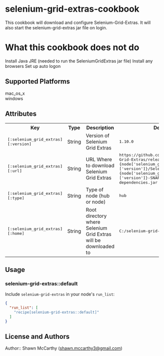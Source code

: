 # selenium-grid-extras-cookbook

This cookbook will download and configure Selenium-Grid-Extras. It will also start the selenium-grid-extras jar file on login.

# What this cookbook does not do

Install Java JRE (needed to run the SeleniumGridExtras jar file)
Install any browsers
Set up auto logon

## Supported Platforms

mac_os_x<br>
windows

## Attributes

<table>
  <tr>
    <th>Key</th>
    <th>Type</th>
    <th>Description</th>
    <th>Default</th>
  </tr>
  <tr>
    <td><tt>[:selenium_grid_extras][:version]</tt></td>
    <td>String</td>
    <td>Version of Selenium Grid Extras</td>
    <td><tt>1.10.0</tt></td>
  </tr>
  <tr>
    <td><tt>[:selenium_grid_extras][:url]</tt></td>
    <td>String</td>
    <td>URL Where to download Selenium Grid Extras</td>
    <td><tt>https://github.com/groupon/Selenium-Grid-Extras/releases/download/#{node['selenium_grid_extras']['version']}/SeleniumGridExtras-#{node['selenium_grid_extras']['version']}-SNAPSHOT-jar-with-dependencies.jar</tt></td>
  </tr>
  <tr>
    <td><tt>[:selenium_grid_extras][:type]</tt></td>
    <td>String</td>
    <td>Type of node (hub or node)</td>
    <td><tt>hub</tt></td>
  </tr>
  <tr>
    <td><tt>[:selenium_grid_extras][:home]</tt></td>
    <td>String</td>
    <td>Root directory where Selenium Grid Extras will be downloaded to</td>
    <td><tt>C:/selenium-grid-extras</tt></td>
  </tr>
</table>

## Usage

### selenium-grid-extras::default

Include `selenium-grid-extras` in your node's `run_list`:

```json
{
  "run_list": [
    "recipe[selenium-grid-extras::default]"
  ]
}
```

## License and Authors

Author:: Shawn McCarthy (shawn.mccarthy3@gmail.com)
